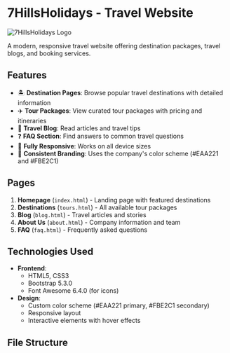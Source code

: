 # 7HillsHolidays - Travel Website

![7HillsHolidays Logo](https://via.placeholder.com/150x50?text=7HillsHolidays)

A modern, responsive travel website offering destination packages, travel blogs, and booking services.

## Features

- 🏝️ **Destination Pages**: Browse popular travel destinations with detailed information
- ✈️ **Tour Packages**: View curated tour packages with pricing and itineraries
- 📝 **Travel Blog**: Read articles and travel tips
- ❓ **FAQ Section**: Find answers to common travel questions
- 📱 **Fully Responsive**: Works on all device sizes
- 🎨 **Consistent Branding**: Uses the company's color scheme (#EAA221 and #FBE2C1)

## Pages

1. **Homepage** (`index.html`) - Landing page with featured destinations
2. **Destinations** (`tours.html`) - All available tour packages
3. **Blog** (`blog.html`) - Travel articles and stories
4. **About Us** (`about.html`) - Company information and team
5. **FAQ** (`faq.html`) - Frequently asked questions

## Technologies Used

- **Frontend**:
  - HTML5, CSS3
  - Bootstrap 5.3.0
  - Font Awesome 6.4.0 (for icons)
- **Design**:
  - Custom color scheme (#EAA221 primary, #FBE2C1 secondary)
  - Responsive layout
  - Interactive elements with hover effects

## File Structure
